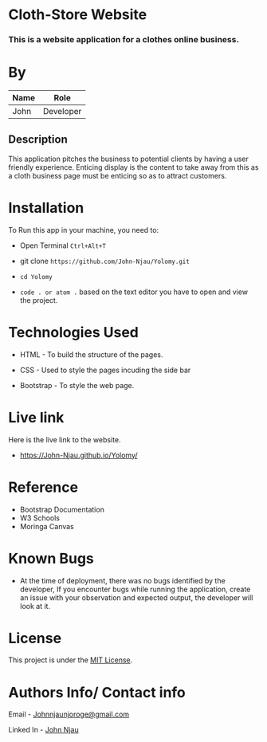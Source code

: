 # Cloth-Store Website
### This is a website application for a clothes online business.

# By

| Name  | Role      |
| ----- | --------- |
| John  | Developer |


## Description

This application pitches the business to potential clients by having a user friendly experience.
Enticing display is the content to take away from this as a cloth business page must be enticing so as to attract customers.

# Installation

To Run this app in your machine, you need to:

- Open Terminal `Ctrl+Alt+T`

- git clone `https://github.com/John-Njau/Yolomy.git`

- `cd Yolomy`

- `code . or atom .` based on the text editor you have to open and view the project.

# Technologies Used

- HTML - To build the structure of the pages.

- CSS - Used to style the pages incuding the side bar

- Bootstrap - To style the web page.



# Live link

Here is the live link to the website.

- https://John-Njau.github.io/Yolomy/

# Reference

- Bootstrap Documentation
- W3 Schools
- Moringa Canvas

# Known Bugs

- At the time of deployment, there was no bugs identified by the developer,
  If you encounter bugs while running the application, create an issue with your observation and expected output, the developer will look at it.

# License

This project is under the [MIT License](https://github.com/John-Njau/My-Portfolio/blob/main/LICENSE).

# Authors Info/ Contact info

Email - [Johnnjaunjoroge@gmail.com](johnnjaunjoroge@gmail.com)

Linked In - [John Njau](https://www.linkedin.com/mwlite/in/john-njau-868b37213)